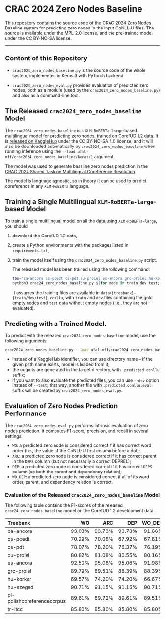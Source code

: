 # CRAC 2024 Zero Nodes Baseline

This repository contains the source code of the CRAC 2024 Zero Nodes Baseline
system for predicting zero nodes in the input CoNLL-U files. The source is
available under the MPL-2.0 license, and the pre-trained model under the
CC BY-NC-SA license.

---

## Content of this Repository

- `crac2024_zero_nodes_baseline.py` is the source code of the whole system,
  implemented in Keras 3 with PyTorch backend.

- `crac2024_zero_nodes_eval.py` provides evaluation of predicted zero nodes,
  both as a module (used by the `crac2024_zero_nodes_baseline.py`) and also
  as a command-line tool.

## The Released `crac2024_zero_nodes_baseline` Model

The `crac2024_zero_nodes_baseline` is a `XLM-RoBERTa-large`-based multilingual
model for predicting zero nodes, trained on CorefUD 1.2 data. It is [released
on KaggleHub](https://www.kaggle.com/models/ufal-mff/crac2024_zero_nodes_baseline/)
under the CC BY-NC-SA 4.0 license, and it will also be downloaded
automatically by `crac2024_zero_nodes_baseline` when running inference using the
`--load ufal-mff/crac2024_zero_nodes_baseline/keras/1` argument.

The model was used to generate baseline zero nodes prediction in the
[CRAC 2024 Shared Task on Multilingual Coreference Resolution](https://ufal.mff.cuni.cz/corefud/crac24).

The model is language agnostic, so in theory it can be used to
predict coreference in any `XLM-RoBERTa` language.

## Training a Single Multilingual `XLM-RoBERTa-large`-based Model

To train a single multilingual model on all the data using `XLM-RoBERTa-large`, you should
1. download the CorefUD 1.2 data,
2. create a Python environments with the packages listed in `requirements.txt`,
3. train the model itself using the `crac2024_zero_nodes_baseline.py` script.

   The released model has been trained using the following command:
   ```sh
   tbs="ca-ancora cs-pcedt cs-pdt cu-proiel es-ancora grc-proiel hu-korkor hu-szeged pl-polishcoreferencecorpus tr-itcc"
   python3 crac24_zero_nodes_baseline.py $(for mode in train dev test; do echo --$mode; for tb in $tbs; do echo data/$tb-$mode.conllu; done; done) --exp xlmr-large --batch_size=64 --context=0 --max_train_sentence_len=120 --learning_rate=1e-5 --transformer=xlm-roberta-large --enodes_origin=head --seed=3 --save_model
   ```
   It assumes the training files are available in `data/{treebank}-{train/dev/test}.conllu`,
   with `train` and `dev` files containing the gold empty nodes and `test` data
   without empty nodes (i.e., they are not evaluated).

## Predicting with a Trained Model.

To predict with the released `crac2024_zero_nodes_baseline` model, use the following arguments:
```sh
crac2024_zero_nodes_baseline.py --load ufal-mff/crac2024_zero_nodes_baseline/keras/1 --exp target_directory --test input1.conllu input2.conllu
```
- instead of a KaggleHub identifier, you can use directory name – if the given
  path name exists, model is loaded from it;
- the outputs are generated in the target directory, with `.predicted.conllu` suffix;
- if you want to also evaluate the predicted files, you can use `--dev` option instead of `--test`;
  that way, another file with `.predicted.conllu.eval` suffix will be created by `crac2024_zero_nodes_eval.py`.

## Evaluation of Zero Nodes Prediction Performance

The `crac2024_zero_nodes_eval.py` performs intrinsic evaluation of zero nodes
prediction. It computes F1-score, precision, and recall in several settings:
- `WO`: a predicted zero node is considered correct if it has correct word
  order (i.e., the value of the CoNLL-U first column before a dot);
- `ARC`: a predicted zero node is considered correct if it has correct
  parent in the `DEPS` column (but not necessarily a correct DEPREL);
- `DEP`: a predicted zero node is considered correct if it has correct
  `DEPS` column (so both the parent and dependency relation);
- `WO_DEP`: a predicted zero node is considered correct if all
  of its word order, parent, and dependency relation is correct.

### Evaluation of the Released `crac2024_zero_nodes_baseline` Model

The following table contains the F1-scores of the released
`crac24_zero_nodes_baseline` model on the CorefUD 1.2 development data.

| Treebank                   |   WO   |  ARC   |  DEP   | WO_DEP |
|:---------------------------|-------:|-------:|-------:|-------:|
| ca-ancora                  | 93.08% | 93.73% | 93.73% | 91.66% |
| cs-pcedt                   | 70.29% | 70.08% | 67.92% | 67.81% |
| cs-pdt                     | 78.07% | 78.20% | 76.37% | 76.19% |
| cu-proiel                  | 80.82% | 81.08% | 80.55% | 80.16% |
| es-ancora                  | 92.50% | 95.06% | 95.06% | 91.98% |
| grc-proiel                 | 89.79% | 89.51% | 88.39% | 88.39% |
| hu-korkor                  | 69.57% | 74.20% | 74.20% | 66.67% |
| hu-szeged                  | 90.71% | 91.15% | 91.15% | 90.71% |
| pl-polishcoreferencecorpus | 89.61% | 89.72% | 89.61% | 89.51% |
| tr-itcc                    | 85.80% | 85.80% | 85.80% | 85.80% |
